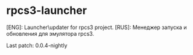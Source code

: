 # rpcs3-launcher
[ENG]: Launcher\updater for rpcs3 project.
[RUS]: Менеджер запуска и обновления для эмулятора rpcs3.

Last patch: 0.0.4-nightly
